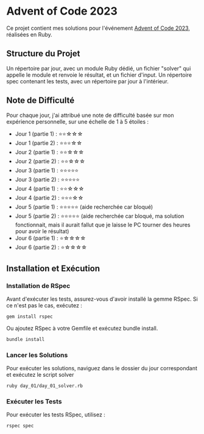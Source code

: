 # Advent of Code 2023

Ce projet contient mes solutions pour l'événement [Advent of Code 2023](https://adventofcode.com/2023), réalisées en Ruby.

## Structure du Projet

Un répertoire par jour, avec un module Ruby dédié, un fichier "solver" qui appelle le module et renvoie le résultat, et un fichier d'input.
Un répertoire spec contenant les tests, avec un répertoire par jour à l'intérieur.

## Note de Difficulté

Pour chaque jour, j'ai attribué une note de difficulté basée sur mon expérience personnelle, sur une échelle de 1 à 5 étoiles :

- Jour 1 (partie 1) : ⭐⭐☆☆☆
- Jour 1 (partie 2) : ⭐⭐⭐☆☆
- Jour 2 (partie 1) : ⭐⭐☆☆☆
- Jour 2 (partie 2) : ⭐⭐☆☆☆
- Jour 3 (partie 1) : ⭐⭐⭐⭐⭐
- Jour 3 (partie 2) : ⭐⭐⭐⭐⭐
- Jour 4 (partie 1) : ⭐⭐☆☆☆
- Jour 4 (partie 2) : ⭐⭐⭐☆☆
- Jour 5 (partie 1) : ⭐⭐⭐⭐⭐ (aide recherchée car bloqué)
- Jour 5 (partie 2) : ⭐⭐⭐⭐⭐ (aide recherchée car bloqué, ma solution fonctionnait, mais il aurait fallut que je laisse le PC tourner des heures pour avoir le résultat)
- Jour 6 (partie 1) : ⭐☆☆☆☆
- Jour 6 (partie 2) : ⭐☆☆☆☆

## Installation et Exécution

### Installation de RSpec

Avant d'exécuter les tests, assurez-vous d'avoir installé la gemme RSpec. Si ce n'est pas le cas, exécutez :

```bash
gem install rspec
```
Ou ajoutez RSpec à votre Gemfile et exécutez bundle install.
```bash
bundle install
```

### Lancer les Solutions

Pour exécuter les solutions, naviguez dans le dossier du jour correspondant et exécutez le script solver 

```bash
ruby day_01/day_01_solver.rb
```

### Exécuter les Tests

Pour exécuter les tests RSpec, utilisez :
```bash
rspec spec
```
